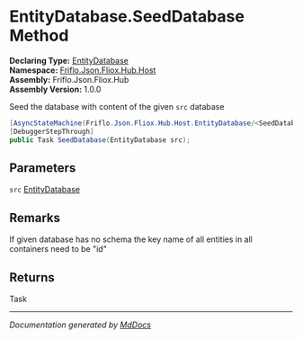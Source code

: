 ﻿<!--  
  <auto-generated>   
    The contents of this file were generated by a tool.  
    Changes to this file may be list if the file is regenerated  
  </auto-generated>   
-->

# EntityDatabase.SeedDatabase Method

**Declaring Type:** [EntityDatabase](../index.md)  
**Namespace:** [Friflo.Json.Fliox.Hub.Host](../../index.md)  
**Assembly:** Friflo.Json.Fliox.Hub  
**Assembly Version:** 1.0.0

Seed the database with content of the given `src` database

```csharp
[AsyncStateMachine(Friflo.Json.Fliox.Hub.Host.EntityDatabase/<SeedDatabase>d__24)]
[DebuggerStepThrough]
public Task SeedDatabase(EntityDatabase src);
```

## Parameters

`src`  [EntityDatabase](../index.md)

## Remarks

If given database has no schema the key name of all entities in all containers need to be "id"

## Returns

Task

___

*Documentation generated by [MdDocs](https://github.com/ap0llo/mddocs)*
